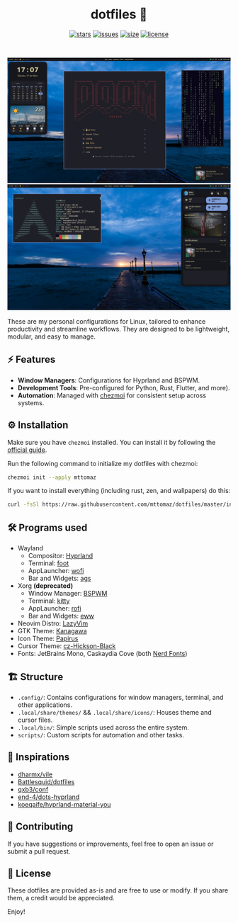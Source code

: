 <div align="center">

# dotfiles 🐧
[![stars](https://img.shields.io/github/stars/mttomaz/dotfiles?color=7E9CD8&style=for-the-badge)](https://github.com/mttomaz/dotfiles/stargazers)
[![issues](https://img.shields.io/github/issues/mttomaz/dotfiles?color=FF5D62&style=for-the-badge)](https://github.com/mttomaz/dotfiles/issues)
[![size](https://img.shields.io/github/repo-size/mttomaz/dotfiles?color=76946A&style=for-the-badge)](https://github.com/mttomaz/dotfiles)
[![license](https://img.shields.io/github/license/mttomaz/dotfiles?color=957FB8&style=for-the-badge)](https://github.com/mttomaz/dotfiles/blob/master/LICENSE)

</div>

<br>

![](./assets/screenshots/0.jpg)
![](./assets/screenshots/1.jpg)

These are my personal configurations for Linux, tailored to enhance productivity and streamline workflows.
They are designed to be lightweight, modular, and easy to manage.

## ⚡ Features
- **Window Managers**: Configurations for Hyprland and BSPWM.
- **Development Tools**: Pre-configured for Python, Rust, Flutter, and more).
- **Automation**: Managed with [chezmoi](https://www.chezmoi.io/) for consistent setup across systems.

## ⚙ Installation
Make sure you have `chezmoi` installed. You can install it by following the [official guide](https://www.chezmoi.io/install/).

Run the following command to initialize my dotfiles with chezmoi:
  ```bash
  chezmoi init --apply mttomaz
  ```

If you want to install everything (including rust, zen, and wallpapers) do this:
  ```bash
  curl -fsSl https://raw.githubusercontent.com/mttomaz/dotfiles/master/install.sh | sh
  ```

## 🛠 Programs used
- Wayland
  - Compositor: [Hyprland](https://hyprland.org/)
  - Terminal: [foot](https://codeberg.org/dnkl/foot)
  - AppLauncher: [wofi](https://hg.sr.ht/~scoopta/wofi)
  - Bar and Widgets: [ags](https://aylur.github.io/ags/)
- Xorg **(deprecated)**
  - Window Manager: [BSPWM](https://github.com/baskerville/bspwm)
  - Terminal: [kitty](https://github.com/kovidgoyal/kitty)
  - AppLauncher: [rofi](https://github.com/lbonn/rofi)
  - Bar and Widgets: [eww](https://github.com/elkowar/eww)
- Neovim Distro: [LazyVim](https://www.lazyvim.org/)
- GTK Theme: [Kanagawa](https://www.pling.com/p/1810560/)
- Icon Theme: [Papirus](https://github.com/PapirusDevelopmentTeam/papirus-icon-theme/)
- Cursor Theme: [cz-Hickson-Black](https://www.gnome-look.org/p/1503665)
- Fonts: JetBrains Mono, Caskaydia Cove (both [Nerd Fonts](https://www.nerdfonts.com/))

## 🏗 Structure
- `.config/`: Contains configurations for window managers, terminal, and other applications.
- `.local/share/themes/` && `.local/share/icons/`: Houses theme and cursor files.
- `.local/bin/`: Simple scripts used across the entire system.
- `scripts/`: Custom scripts for automation and other tasks.

## 🌟 Inspirations
- [dharmx/vile](https://github.com/dharmx/vile)
- [Battlesquid/dotfiles](https://github.com/Battlesquid/dotfiles)
- [qxb3/conf](https://github.com/qxb3/conf)
- [end-4/dots-hyprland](https://github.com/end-4/dots-hyprland)
- [koeqaife/hyprland-material-you](https://github.com/koeqaife/hyprland-material-you)

## 🤝 Contributing
If you have suggestions or improvements, feel free to open an issue or submit a pull request.

## 📜 License
These dotfiles are provided as-is and are free to use or modify.
If you share them, a credit would be appreciated.

Enjoy!
